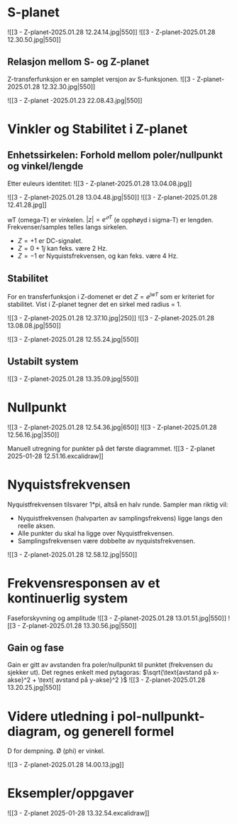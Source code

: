 # S-planet
![[3 - Z-planet-2025.01.28 12.24.14.jpg|550]]
![[3 - Z-planet-2025.01.28 12.30.50.jpg|550]]

## Relasjon mellom S- og Z-planet
Z-transferfunksjon er en samplet versjon av S-funksjonen.
![[3 - Z-planet-2025.01.28 12.32.30.jpg|550]]

![[3 - Z-planet -2025.01.23 22.08.43.jpg|550]]

# Vinkler og Stabilitet i Z-planet
## Enhetssirkelen: Forhold mellom poler/nullpunkt og vinkel/lengde
Etter euleurs identitet:
![[3 - Z-planet-2025.01.28 13.04.08.jpg]]

![[3 - Z-planet-2025.01.28 13.04.48.jpg|550]]
![[3 - Z-planet-2025.01.28 12.41.28.jpg]]

wT (omega-T) er vinkelen.
$|z| = e^{𝜎T}$ (e opphøyd i sigma-T) er lengden.
Frekvenser/samples telles langs sirkelen.
- $Z = +1$ er DC-signalet.
- $Z = 0 + 1j$ kan feks. være 2 Hz.
- $Z = -1$ er Nyquistsfrekvensen, og kan feks. være 4 Hz.

## Stabilitet
For en transferfunksjon i Z-domenet er det $Z = e^{jwT}$ som er kriteriet for stabilitet.
Vist i Z-planet tegner det en sirkel med radius = 1.

![[3 - Z-planet-2025.01.28 12.37.10.jpg|250]]
![[3 - Z-planet-2025.01.28 13.08.08.jpg|550]]


![[3 - Z-planet-2025.01.28 12.55.24.jpg|550]]

## Ustabilt system
![[3 - Z-planet-2025.01.28 13.35.09.jpg|550]]

# Nullpunkt
![[3 - Z-planet-2025.01.28 12.54.36.jpg|650]]
![[3 - Z-planet-2025.01.28 12.56.16.jpg|350]]

Manuell utregning for punkter på det første diagrammet.
![[3 - Z-planet 2025-01-28 12.51.16.excalidraw]]


# Nyquistsfrekvensen
Nyquistfrekvensen tilsvarer 1\*pi, altså en halv runde.
Sampler man riktig vil:
- Nyquistfrekvensen (halvparten av samplingsfrekvens) ligge langs den reelle aksen.
- Alle punkter du skal ha ligge over Nyquistfrekvensen.
- Samplingsfrekvensen være dobbelte av nyquistsfrekvensen.

![[3 - Z-planet-2025.01.28 12.58.12.jpg|550]]


# Frekvensresponsen av et kontinuerlig system
Faseforskyvning og amplitude
![[3 - Z-planet-2025.01.28 13.01.51.jpg|550]]
![[3 - Z-planet-2025.01.28 13.30.56.jpg|550]]

## Gain og fase
Gain er gitt av avstanden fra poler/nullpunkt til punktet (frekvensen du sjekker ut). Det regnes enkelt med pytagoras: $\sqrt{\text{avstand på x-akse}^2 + \text{ avstand på y-akse}^2 }$
![[3 - Z-planet-2025.01.28 13.20.25.jpg|550]]

# Videre utledning i pol-nullpunkt-diagram, og generell formel
D for dempning.
Ø (phi) er vinkel.

![[3 - Z-planet-2025.01.28 14.00.13.jpg]]

# Eksempler/oppgaver
![[3 - Z-planet 2025-01-28 13.32.54.excalidraw]]




